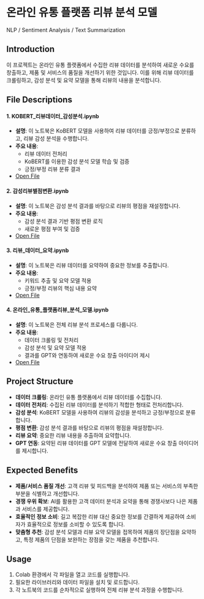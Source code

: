 # 온라인 유통 플랫폼 리뷰 분석 모델
NLP / Sentiment Analysis / Text Summarization

## Introduction
이 프로젝트는 온라인 유통 플랫폼에서 수집한 리뷰 데이터를 분석하여 새로운 수요를 창출하고, 제품 및 서비스의 품질을 개선하기 위한 것입니다. 이를 위해 리뷰 데이터를 크롤링하고, 감성 분석 및 요약 모델을 통해 리뷰의 내용을 분석합니다.

## File Descriptions

#### **1. KOBERT_리뷰데이터_감성분석.ipynb**
- **설명**: 이 노트북은 KoBERT 모델을 사용하여 리뷰 데이터를 긍정/부정으로 분류하고, 리뷰 감성 분석을 수행합니다.
- **주요 내용**:
  - 리뷰 데이터 전처리
  - KoBERT를 이용한 감성 분석 모델 학습 및 검증
  - 긍정/부정 리뷰 분류 결과
- [Open File](https://github.com/yejinyeo/2023_02_project/blob/main/KOBERT_%EB%A6%AC%EB%B7%B0%EB%8D%B0%EC%9D%B4%ED%84%B0_%EA%B0%90%EC%84%B1%EB%B6%84%EC%84%9D.ipynb)

#### **2. 감성리뷰별점변환.ipynb**
- **설명**: 이 노트북은 감성 분석 결과를 바탕으로 리뷰의 평점을 재설정합니다.
- **주요 내용**:
  - 감성 분석 결과 기반 평점 변환 로직
  - 새로운 평점 부여 및 검증
- [Open File](https://github.com/yejinyeo/2023_02_project/blob/main/%EA%B0%90%EC%84%B1%EB%A6%AC%EB%B7%B0%EB%B3%84%EC%A0%90%EB%B3%80%ED%99%98.ipynb)

#### **3. 리뷰_데이터_요약.ipynb**
- **설명**: 이 노트북은 리뷰 데이터를 요약하여 중요한 정보를 추출합니다.
- **주요 내용**:
  - 키워드 추출 및 요약 모델 적용
  - 긍정/부정 리뷰의 핵심 내용 요약
- [Open File](https://github.com/yejinyeo/2023_02_project/blob/main/%EB%A6%AC%EB%B7%B0_%EB%8D%B0%EC%9D%B4%ED%84%B0_%EC%9A%94%EC%95%BD.ipynb)

#### **4. 온라인_유통_플랫폼리뷰_분석_모델.ipynb**
- **설명**: 이 노트북은 전체 리뷰 분석 프로세스를 다룹니다.
- **주요 내용**:
  - 데이터 크롤링 및 전처리
  - 감성 분석 및 요약 모델 적용
  - 결과를 GPT와 연동하여 새로운 수요 창출 아이디어 제시
- [Open File](https://github.com/yejinyeo/2023_02_project/blob/main/%EC%98%A8%EB%9D%BC%EC%9D%B8_%EC%9C%A0%ED%86%B5_%ED%94%8C%EB%9E%AB%ED%8F%BC%EB%A6%AC%EB%B7%B0_%EB%B6%84%EC%84%9D_%EB%AA%A8%EB%8D%B8.ipynb)

## Project Structure
- **데이터 크롤링**: 온라인 유통 플랫폼에서 리뷰 데이터를 수집합니다.
- **데이터 전처리**: 수집된 리뷰 데이터를 분석하기 적합한 형태로 전처리합니다.
- **감성 분석**: KoBERT 모델을 사용하여 리뷰의 감성을 분석하고 긍정/부정으로 분류합니다.
- **평점 변환**: 감성 분석 결과를 바탕으로 리뷰의 평점을 재설정합니다.
- **리뷰 요약**: 중요한 리뷰 내용을 추출하여 요약합니다.
- **GPT 연동**: 요약된 리뷰 데이터를 GPT 모델에 전달하여 새로운 수요 창출 아이디어를 제시합니다.

## Expected Benefits
- **제품/서비스 품질 개선**: 고객 리뷰 및 피드백을 분석하여 제품 또는 서비스의 부족한 부분을 식별하고 개선합니다.
- **경쟁 우위 확보**: AI를 활용한 고객 데이터 분석과 요약을 통해 경쟁사보다 나은 제품과 서비스를 제공합니다.
- **효율적인 정보 소비**: 길고 복잡한 리뷰 대신 중요한 정보를 간결하게 제공하여 소비자가 효율적으로 정보를 소비할 수 있도록 합니다.
- **맞춤형 추천**: 감성 분석 모델과 리뷰 요약 모델을 접목하여 제품의 장단점을 요약하고, 특정 제품의 단점을 보완하는 장점을 갖는 제품을 추천합니다.

## Usage
1. Colab 환경에서 각 파일을 열고 코드를 실행합니다.
2. 필요한 라이브러리와 데이터 파일을 설치 및 로드합니다.
3. 각 노트북의 코드를 순차적으로 실행하여 전체 리뷰 분석 과정을 수행합니다.
